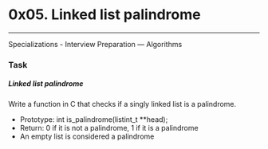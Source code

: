# 0x05. Linked list palindrome
___

Specializations - Interview Preparation ― Algorithms

### Task
##### Linked list palindrome
Write a function in C that checks if a singly linked list is a palindrome.

- Prototype: int is_palindrome(listint_t **head);
- Return: 0 if it is not a palindrome, 1 if it is a palindrome
- An empty list is considered a palindrome
